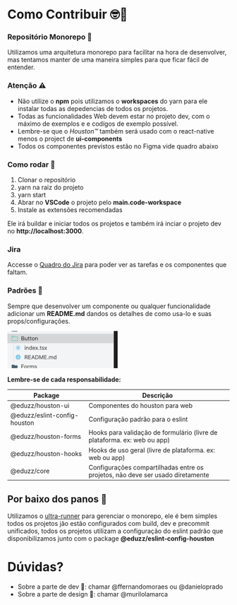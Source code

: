 # Como Contribuir 🤓🐒

### Repositório Monorepo 🔀 

Utilizamos uma arquitetura monorepo para facilitar na hora de desenvolver,
mas tentamos manter de uma maneira simples para que ficar fácil de entender.

###  Atenção ⚠️

* Não utilize o **npm** pois utilizamos o **workspaces** do yarn para ele instalar 
  todas as depedencias de todos os projetos.
* Todas as funcionalidades Web devem estar no projeto dev, com o máximo de exemplos e
  e codígos de exemplo possível.
* Lembre-se que o *Houston™️* também será usado com o react-native menos o project de **ui-components**
* Todos os componentes previstos estão no Figma vide quadro abaixo

### Como rodar 🚀

1. Clonar o repositório
2. yarn na raiz do projeto
3. yarn start
4. Abrar no **VSCode** o projeto pelo **main.code-workspace**
5. Instale as extensões recomendadas

Ele irá buildar e iniciar todos os projetos e também irá inciar o projeto dev no **http://localhost:3000**.

### Jira 

Accesse o 
[Quadro do Jira](https://eduzzjira.atlassian.net/secure/RapidBoard.jspa?rapidView=165)
para poder ver as tarefas e os componentes que faltam.  

### Padrões 💄

Sempre que desenvolver um componente ou qualquer funcionalidade adicionar um **README.md** dandos os detalhes de como usa-lo e 
suas props/configurações.

<img src="docs/assets/example 1.png" width="250" />

**Lembre-se de cada responsabilidade:**

| Package                      | Descrição                                                                      |
|------------------------------|--------------------------------------------------------------------------------|
| @eduzz/houston-ui            | Componentes do houston para web                                                |
| @eduzz/eslint-config-houston | Configuração padrão para o eslint                                              |
| @eduzz/houston-forms         | Hooks para validação de formulário (livre de plataforma. ex: web ou app)       |
| @eduzz/houston-hooks         | Hooks de uso geral (livre de plataforma. ex: web ou app)                        |
| @eduzz/core                  | Configurações compartilhadas entre os projetos, não deve ser usado diretamente |

## Por baixo dos panos 💃

Utilizamos o [ultra-runner](https://www.npmjs.com/package/ultra-runner) para gerenciar o monorepo, ele é bem simples 
todos os projetos jão estão configurados com build, dev e precommit unificados, todos os projetos utilizam a configuração do eslint
padrão que disponibilizamos junto com o package **@eduzz/eslint-config-houston**

# Dúvidas?

* Sobre a parte de dev 💪: chamar @ffernandomoraes ou @danieloprado
* Sobre a parte de design 🌈: chamar @murilolamarca